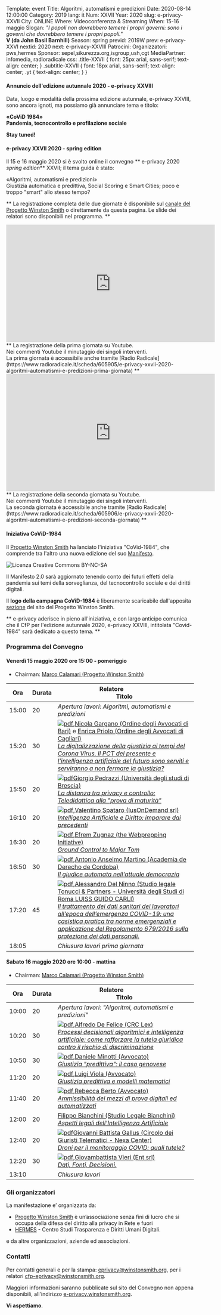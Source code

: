 Template: event
Title: Algoritmi, automatismi e predizioni
Date: 2020-08-14 12:00:00
Category: 2019
lang: it
Num: XXVII
Year: 2020
slug: e-privacy-XXVII
City: ONLINE
Where: Videoconferenza & Streaming
When: 15-16 maggio
Slogan: <i>"I popoli non dovrebbero temere i propri governi: sono i governi che dovrebbero temere i propri popoli."</i><br/><b>V (da John Basil Barnhill)</b>
Season: spring
previd: 2019W
prev: e-privacy-XXVI
nextid: 2020
next: e-privacy-XXVIII
Patrocini:
Organizzatori: pws,hermes
Sponsor: sepel,sikurezza.org,isgroup,ush,cgt
MediaPartner: infomedia, radioradicale
css: .title-XXVII { font: 25px arial, sans-serif; text-align: center; }   .subtitle-XXVII { font: 18px arial, sans-serif; text-align: center; .yt { text-align: center; } }

#### <b>Annuncio dell'edizione autunnale 2020 - e-privacy XXVIII</b>

Data, luogo e modalità della prossima edizione autunnale, e-privacy XXVIII, sono ancora ignoti, ma possiamo già annunciare tema e titolo:
<b>
<div class="title-XXVII">«CoViD 1984»</div>
<div class="subtitle-XXVII">Pandemia, tecnocontrollo e profilazione sociale</div>

Stay tuned!
</b>

#### <b>e-privacy XXVII 2020 - spring edition</b>

Il 15 e 16 maggio 2020 si è svolto online il convegno ** e-privacy 2020
_spring edition_** XXVII; il tema guida è stato:
<div class="title-XXVII">«Algoritmi, automatismi e predizioni»</div>
<div class="subtitle-XXVII">Giustizia automatica e predittiva, Social Scoring e Smart Cities; poco e troppo "smart" allo stesso tempo?</div>

** La registrazione completa delle due giornate è disponibile sul <a href="https://www.youtube.com/user/progettowinstonsmith">canale del Progetto Winston Smith</a> o direttamente da questa pagina. Le slide dei relatori sono disponibili nel programma. **

<!--
<div class="linkbutton"><a class="linkbutton"  href="http://lists.xed.it/ep2019-registration-form">Iscriviti!</a></div>
-->

<iframe width="560" height="315" src="https://www.youtube.com/embed/af0drXpiu_E" frameborder="0" allow="accelerometer; autoplay; encrypted-media; gyroscope; picture-in-picture" allowfullscreen></iframe>
** La registrazione della prima giornata su Youtube.
<br>
Nei commenti Youtube il minutaggio dei singoli interventi.
<br>
La prima giornata è accessibile anche tramite [Radio Radicale](https://www.radioradicale.it/scheda/605905/e-privacy-xxvii-2020-algoritmi-automatismi-e-predizioni-prima-giornata)  **

<br>
<iframe width="560" height="315" src="https://www.youtube.com/embed/bB4BR-xRv8w" frameborder="0" allow="accelerometer; autoplay; encrypted-media; gyroscope; picture-in-picture" allowfullscreen></iframe>
<br>
** La registrazione della seconda giornata su Youtube.
<br>
Nei commenti Youtube il minutaggio dei singoli interventi.
<br>
La seconda giornata è accessibile anche tramite [Radio Radicale](https://www.radioradicale.it/scheda/605906/e-privacy-xxvii-2020-algoritmi-automatismi-e-predizioni-seconda-giornata) **
<br>

#### <b>Iniziativa CoViD-1984</b>

Il  <a href="http://pws.winstonsmith.org">Progetto Winston Smith</a> ha lanciato l'iniziativa "CoVid-1984", che comprende tra l'altro una nuova edizione del suo <a href="http://pws.winstonsmith.org/people.html">Manifesto</a>.

![ Licenza Creative Commons BY-NC-SA ]({static}/images/logo/covid1984_small.png
 "Logo CoViD-19-84, contributed by Netzwerk.")

Il Manifesto 2.0 sarà aggiornato tenendo conto dei futuri effetti della pandemia sui temi della sorveglianza, del tecnocontrollo sociale e dei diritti digitali.

Il <b>logo della campagna CoViD-1984</b> è liberamente scaricabile dall'apposita <a href="http://pws.winstonsmith.org/grafica.html">sezione</a> del sito del Progetto Winston Smith.

** e-privacy aderisce in pieno all'iniziativa, e con largo anticipo comunica che il CfP per l'edizione autunnale 2020, e-privacy XXVIII, intitolata "Covid-1984" sarà dedicato a questo tema. **

### <a name="programma"></a>Programma del Convegno


#### <a name="vep"></a>Venerdì 15 maggio 2020 ore 15:00 - pomeriggio

* Chairman: <a href="/e-privacy-XXVII-relatori.html#calamari">Marco Calamari (Progetto Winston Smith)</a>

**Ora** | Durata | **Relatore**&nbsp;&nbsp;&nbsp;&nbsp;&nbsp;&nbsp;&nbsp;&nbsp;&nbsp;&nbsp;&nbsp;&nbsp;&nbsp;&nbsp;&nbsp;&nbsp; <br/> **Titolo**
------- | --- | -------
15:00|20|<span class='talk'><em>Apertura lavori: Algoritmi, automatismi e predizioni</em></span>
15:20|30|<span class='talk'>[![pdf](/images/icon/presentation.png)](http://urna.winstonsmith.org/materiali/2020/atti/ep2020se_01_gargano_priolo_digitalizzazione_giustizia_tempi_coronavirus.pdf),<a href="/e-privacy-XXVII-relatori.html#gargano">Nicola Gargano (Ordine degli Avvocati di Bari)</a> e <a href="/e-privacy-XXVII-relatori.html#priolo">Enrica Priolo (Ordine degli Avvocati di Cagliari)</a><br/><em><a name='1p01'></a><a href="/e-privacy-XXVII-interventi.html#gargano">La digitalizzazione della giustizia ai tempi del Corona Virus. Il  PCT del presente e l’intelligenza artificiale del futuro sono  serviti e serviranno a non fermare la giustizia?</a></em></span>
15:50|20|<span class='talk'>[![pdf](/images/icon/presentation.png)](http://urna.winstonsmith.org/materiali/2020/atti/ep2020se_02_pedrazzi_distanza_tra_privacy_e_controllo.pdf)<a href="/e-privacy-XXVII-relatori.html#pedrazzi">Giorgio Pedrazzi (Università degli studi di Brescia)</a><br/><em><a name='1p02'></a><a href="/e-privacy-XXVII-interventi.html#pedrazzi">La distanza tra privacy e controllo: Teledidattica alla "prova di maturità"</a></em></span>
16:10|20|<span class='talk'>[![pdf](/images/icon/presentation.png)](http://urna.winstonsmith.org/materiali/2020/atti/ep2020se_03_spataro_ia_e_diritto.pdf),<a href="/e-privacy-XXVII-relatori.html#spataro">Valentino Spataro (IusOnDemand srl)</a><br/><em><a name='1p03'></a><a href="/e-privacy-XXVII-interventi.html#spataro">Intelligenza Artificiale e Diritto: imparare dai precedenti</a></em></span>
16:30|20|<span class='talk'>[![pdf](/images/icon/presentation.png)](http://urna.winstonsmith.org/materiali/2020/atti/ep2020se_04_zugnaz_ground_control_major_tom.pdf),<a href="/e-privacy-XXVII-relatori.html#zugnaz">Efrem Zugnaz (the Webprepping Initiative)</a><br/><em><a name='1p04'></a><a href="/e-privacy-XXVII-interventi.html#zugnaz">Ground Control to Major Tom</a></em></span>
16:50|30|<span class='talk'>[![pdf](/images/icon/presentation.png)](http://urna.winstonsmith.org/materiali/2020/atti/ep2020se_05_martino_il_giudice_automata.pdf),<a href="/e-privacy-XXVII-relatori.html#martino">Antonio Anselmo Martino (Academia de Derecho de Cordoba)</a><br/><em><a name='1p05'></a><a href="/e-privacy-XXVII-interventi.html#martino">Il giudice automata nell'attuale democrazia</a></em></span>
17:20|45|<span class='talk'>[![pdf](/images/icon/presentation.png)](http://urna.winstonsmith.org/materiali/2020/atti/ep2020se_06_del_ninno_trattamento_dati_sanitari_lavoratori_e_covid-19.pdf),<a href="/e-privacy-XXVII-relatori.html#delninno">Alessandro Del Ninno (Studio legale Tonucci & Partners - Università degli Studi di Roma LUISS GUIDO CARLI)</a><br/><em><a name='1p06'></a><a href="/e-privacy-XXVII-interventi.html#delninno">Il trattamento dei dati sanitari dei lavoratori all’epoca dell’emergenza COVID-19: una casistica pratica tra norme emergenziali e applicazione del Regolamento 679/2016 sulla protezione dei dati personali.</a></em></span>
18:05||<span class='talk'><em>Chiusura lavori prima giornata</em></span>

#### <a name="sam"></a>Sabato 16 maggio 2020 ore 10:00 - mattina

* Chairman: <a href="/e-privacy-XXVII-relatori.html#calamari">Marco Calamari (Progetto Winston Smith)</a>

 **Ora** | Durata | **Relatore**&nbsp;&nbsp;&nbsp;&nbsp;&nbsp;&nbsp;&nbsp;&nbsp;&nbsp;&nbsp;&nbsp;&nbsp;&nbsp;&nbsp;&nbsp;&nbsp; <br/> **Titolo**
------- | --- | -------
10:00|20|<span class='talk'><em>*Apertura lavori*: "Algoritmi, automatismi e predizioni"</em></span>
10:20|30|<span class='talk'>[![pdf](/images/icon/presentation.png)](http://urna.winstonsmith.org/materiali/2020/atti/ep2020se_07_de_felice_processi_decisionali_algoritmici_ed_ai.pdf),<a href="/e-privacy-XXVII-relatori.html#defelice">Alfredo De Felice (CRC Lex)</a><br/><em><a name='1m01'></a><a href="/e-privacy-XXVII-interventi.html#defelice">Processi decisionali algoritmici e intelligenza artificiale: come rafforzare la tutela giuridica contro il rischio di discriminazione</a></em></span>
10:50|30|<span class='talk'>[![pdf](/images/icon/presentation.png)](http://urna.winstonsmith.org/materiali/2020/atti/ep2020se_08_minotti_giustizia_predittiva_caso_genovese.pdf),<a href="/e-privacy-XXVII-relatori.html#minotti">Daniele Minotti (Avvocato)</a><br/><em><a name='1m02'></a><a href="/e-privacy-XXVII-interventi.html#minotti">Giustizia "predittiva": il caso genovese</a></em></span>
11:20|20|<span class='talk'>[![pdf](/images/icon/presentation.png)](http://urna.winstonsmith.org/materiali/2020/atti/ep2020se_09_viola_giustizia_predittiva_e_modelli_matematici.pdf),<a href="/e-privacy-XXVII-relatori.html#viola">Luigi Viola (Avvocato)</a><br/><em><a name='1m03'></a><a href="/e-privacy-XXVII-interventi.html#viola">Giustizia predittiva e modelli matematici</a></em></span>
11:40|20|<span class='talk'>[![pdf](/images/icon/presentation.png)](http://urna.winstonsmith.org/materiali/2020/atti/ep2020se_10_berto_ammissibilità_mezzi_di_prova.pdf),<a href="/e-privacy-XXVII-relatori.html#berto">Rebecca Berto (Avvocato)</a><br/><em><a name='1m04'></a><a href="/e-privacy-XXVII-interventi.html#berto">Ammissibilità dei mezzi di prova digitali ed automatizzati</a></em></span>
12:00|20|<span class='talk'><a href="/e-privacy-XXVII-relatori.html#bianchini">Filippo Bianchini (Studio Legale Bianchini)</a><br/><em><a name='1m05'></a><a href="/e-privacy-XXVII-interventi.html#bianchini">Aspetti legali dell'Intelligenza Artificiale</a></em></span>
12:40|20|<span class='talk'>[![pdf](/images/icon/presentation.png)](http://urna.winstonsmith.org/materiali/2020/atti/ep2020se_12_gallus_droni_covid.pdf)<a href="/e-privacy-XXVII-relatori.html#gallus">Giovanni Battista Gallus (Circolo dei Giuristi Telematici - Nexa Center)</a><br/><em><a name='1m06'></a><a href="/e-privacy-XXVII-interventi.html#gallus">Droni per il monitoraggio COVID: quali tutele?</a></em></span>
12:20|30|<span class='talk'>[![pdf](/images/icon/presentation.png)](http://urna.winstonsmith.org/materiali/2020/atti/ep2020se_13_vieri_dati_fonti_decisioni.pdf),<a href="/e-privacy-XXVII-relatori.html#vieri">Giovambattista Vieri (Ent srl)</a><br/><em><a name='1m07'></a><a href="/e-privacy-XXVII-interventi.html#vieri">Dati, Fonti, Decisioni. </a></em></span>
13:10||<span class='talk'><em>Chiusura lavori</em></span>

### Gli organizzatori

La manifestazione e’ organizzata da:

 - [Progetto Winston Smith](http://pws.winstonsmith.org/) è un’associazione senza fini di lucro che si occupa della difesa del diritto alla privacy in Rete e fuori
 - [HERMES](http://logioshermes.org/) \- Centro Studi Trasparenza e Diritti Umani Digitali.

e da altre organizzazioni, aziende ed associazioni.


### Contatti

Per contatti generali e per la
stampa: [eprivacy@winstonsmith.org](mailto:eprivacy@winstonsmith.org),
per i relatori
[cfp-eprivacy@winstonsmith.org](mailto:cfp-eprivacy@winstonsmith.org).

Maggiori informazioni saranno pubblicate sul sito del Convegno non appena
disponibili, all'indirizzo [e-privacy.winstonsmith.org](http://e-privacy.winstonsmith.org).

**Vi aspettiamo**.
